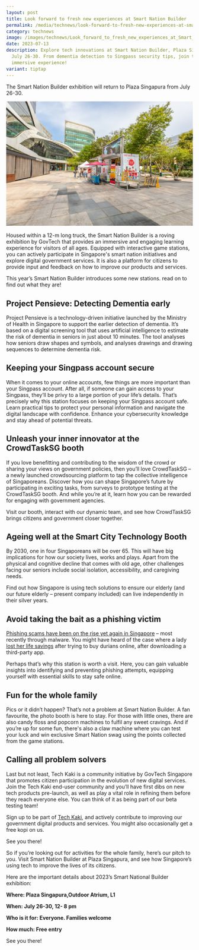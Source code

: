 ```yaml
---
layout: post
title: Look forward to fresh new experiences at Smart Nation Builder
permalink: /media/technews/look-forward-to-fresh-new-experiences-at-smart-nation-builder/
category: technews
image: /images/technews/Look_forward_to_fresh_new_experiences_at_Smart_Nation_Builder.jpg
date: 2023-07-13
description: Explore tech innovations at Smart Nation Builder, Plaza Singapura,
  July 26-30. From dementia detection to Singpass security tips, join the
  immersive experience!
variant: tiptap
---
```

The Smart Nation Builder exhibition will return to Plaza Singapura from July 26-30. 

![Smart Nation Building back at Plaza Sing](/images/technews/SNB-plazasing.jpg)

Housed within a 12-m long truck, the Smart Nation Builder is a roving exhibition by GovTech that provides an immersive and engaging learning experience for visitors of all ages.  Equipped with interactive game stations, you can actively participate in Singapore's smart nation initiatives and explore digital government services. It is also a platform for citizens to provide input and feedback on how to improve our products and services.

This year’s Smart Nation Builder introduces some new stations. read on to find out what they are! 

## Project Pensieve: Detecting Dementia early 
Project Pensieve is a technology-driven initiative launched by the Ministry of Health in Singapore to support the earlier detection of dementia. It’s based on a digital screening tool that uses artificial intelligence to estimate the risk of dementia in seniors in just about 10 minutes. The tool analyses how seniors draw shapes and symbols, and analyses drawings and drawing sequences to determine dementia risk.  


## Keeping your Singpass account secure
When it comes to your online accounts, few things are more important than your Singpass account. After all, if someone can gain access to your Singpass, they’ll be privy to a large portion of your life’s details. That’s precisely why this station focuses on keeping your Singpass account safe. Learn practical tips  to protect your personal information and navigate the digital landscape with confidence. Enhance your cybersecurity knowledge and stay ahead of potential threats.


## Unleash your inner innovator at the CrowdTaskSG booth
If you love benefitting and contributing to the wisdom of the crowd or sharing your views on government policies, then you’ll love CrowdTaskSG – a newly launched crowdsourcing platform to tap the collective intelligence of Singaporeans. Discover how you can shape Singapore’s future by participating in exciting tasks, from surveys to prototype testing at the CrowdTaskSG booth. And while you’re at it, learn how you can be rewarded for engaging with government agencies. 

Visit our booth, interact with our dynamic team, and see how CrowdTaskSG brings citizens and government closer together. 

## Ageing well at the Smart City Technology Booth 
By 2030, one in four Singaporeans will be over 65. This will have big implications for how our society lives, works and plays. Apart from the physical and cognitive decline that comes with old age, other challenges facing our seniors include social isolation, accessibility, and caregiving needs.  

Find out how Singapore is using tech solutions to ensure our elderly (and our future elderly –  present company included) can live independently in their silver years.

## Avoid taking the bait as a phishing victim
[Phishing scams have been on the rise yet again in Singapore](https://www.police.gov.sg/media-room/news/20230413_police_adv_on_resurgence_of_phishing_scams_involving_malware_to_steal_banking_credentials) – most recently through malware. You might have heard of the case where a lady [lost her life savings](https://www.asiaone.com/singapore/thorny-situation-woman-buys-durians-online-loses-50k-life-savings-after-downloading-third) after trying to buy durians online, after downloading a third-party app. 

Perhaps that’s why this station is worth a visit. Here, you can gain valuable insights into identifying and preventing phishing attempts, equipping yourself with essential skills to stay safe online. 

## Fun for the whole family 
Pics or it didn’t happen? That’s not a problem at Smart Nation Builder. A fan favourite, the photo booth is here to stay. For those with little ones, there are also candy floss and popcorn machines to fulfil any sweet cravings. And if you’re up for some fun, there's also a claw machine where you can test your luck and win exclusive Smart Nation swag using the points collected from the game stations. 

## Calling all problem solvers 
Last but not least, Tech Kaki is a community initiative by GovTech Singapore that promotes citizen participation in the evolution of new digital services. Join the Tech Kaki end-user community and you’ll have first dibs on new tech products pre-launch, as well as play a vital role in refining them before they reach everyone else. You can think of it as being part of our beta testing team!

Sign up to be part of [Tech Kaki](https://www.facebook.com/TechKaki), and actively contribute to improving our government digital products and services. You might also occasionally get a free kopi on us. 

See you there! 

So if you’re looking out for activities for the whole family, here’s our pitch to you. Visit Smart Nation Builder at Plaza Singapura, and see how Singapore’s using tech to improve the lives of its citizens. 

Here are the important details about 2023’s Smart National Builder exhibition: 

**Where: Plaza Singapura,Outdoor Atrium, L1**

**When: July 26-30, 12- 8 pm**

**Who is it for: Everyone. Families welcome** 

**How much: Free entry** 

See you there!